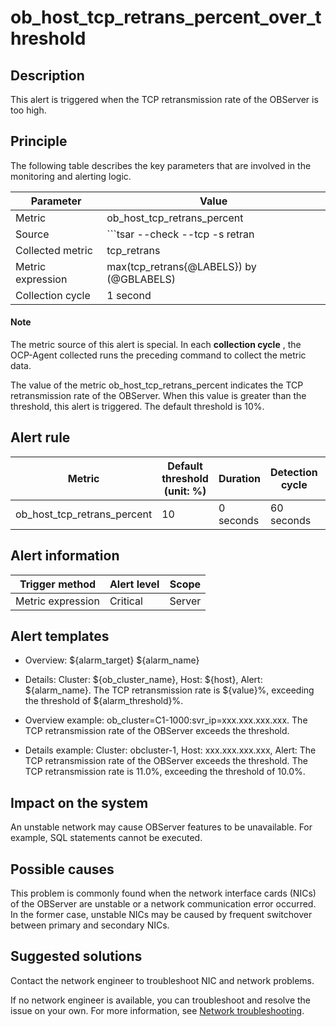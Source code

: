 ob_host_tcp_retrans_percent_over_threshold
===============================================================

**Description**
------------------------------------

This alert is triggered when the TCP retransmission rate of the OBServer is too high.

Principle
------------------------------

The following table describes the key parameters that are involved in the monitoring and alerting logic.

|     Parameter     |                                             Value                                             |
|-------------------|-----------------------------------------------------------------------------------------------|
| Metric            | ob_host_tcp_retrans_percent                                                                   |
| Source            | ```tsar --check --tcp -s retran | awk -F '=' '{print $2}' ```  |
| Collected metric  | tcp_retrans                                                                                   |
| Metric expression | max(tcp_retrans{@LABELS}) by (@GBLABELS)                                                      |
| Collection cycle  | 1 second                                                                                      |

  <main id="notice" type='explain'>
    <h4>Note</h4>
    <p>The metric source of this alert is special. In each <strong>collection cycle</strong> , the OCP-Agent collected runs the preceding command to collect the metric data.</p>
  </main>

The value of the metric ob_host_tcp_retrans_percent indicates the TCP retransmission rate of the OBServer. When this value is greater than the threshold, this alert is triggered. The default threshold is 10%.

**Alert rule**
-----------------------------------

|           Metric            | Default threshold (unit: %) | Duration  | Detection cycle | Time before clearance |
|-----------------------------|-----------------------------|-----------|-----------------|-----------------------|
| ob_host_tcp_retrans_percent | 10                          | 0 seconds | 60 seconds      | 5 minutes             |

**Alert information**
------------------------------------------

|  Trigger method   | Alert level | Scope  |
|-------------------|-------------|--------|
| Metric expression | Critical    | Server |

**Alert templates**
----------------------------------------

* Overview: ${alarm_target} ${alarm_name}

* Details: Cluster: ${ob_cluster_name}, Host: ${host}, Alert: ${alarm_name}. The TCP retransmission rate is ${value}%, exceeding the threshold of ${alarm_threshold}%.

* Overview example: ob_cluster=C1-1000:svr_ip=xxx.xxx.xxx.xxx. The TCP retransmission rate of the OBServer exceeds the threshold.

* Details example: Cluster: obcluster-1, Host: xxx.xxx.xxx.xxx, Alert: The TCP retransmission rate of the OBServer exceeds the threshold. The TCP retransmission rate is 11.0%, exceeding the threshold of 10.0%.

**Impact on the system**
---------------------------------------------

An unstable network may cause OBServer features to be unavailable. For example, SQL statements cannot be executed.

**Possible causes**
----------------------------------------

This problem is commonly found when the network interface cards (NICs) of the OBServer are unstable or a network communication error occurred. In the former case, unstable NICs may be caused by frequent switchover between primary and secondary NICs.

Suggested solutions
----------------------------------------

Contact the network engineer to troubleshoot NIC and network problems.

If no network engineer is available, you can troubleshoot and resolve the issue on your own. For more information, see [Network troubleshooting](../500.appendix/300.network-troubleshooting.md).
